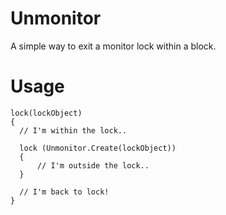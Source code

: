 Unmonitor
=========

A simple way to exit a monitor lock within a block.

# Usage

	lock(lockObject) 
	{
	  // I'm within the lock..
	  
	  lock (Unmonitor.Create(lockObject))
	  {
	      // I'm outside the lock..
	  }
	
	  // I'm back to lock!
	}